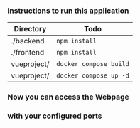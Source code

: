 ### Instructions to run this application

| Directory | Todo |
| ----- | ------- |
| ./backend | ``npm install`` |
| ./frontend | ``npm install`` |
| vueproject/ | ``docker compose build`` |
| vueproject/ | ``docker compose up -d`` |

### Now you can access the Webpage
### with your configured ports